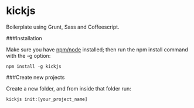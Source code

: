 kickjs
====
Boilerplate using Grunt, Sass and Coffeescript.

###Installation

Make sure you have [npm/node](http://nodejs.org/) installed;
then run the npm install command with the -g option:
```shell
npm install -g kickjs
```

###Create new projects

Create a new folder, and from inside that folder run:
```shell
kickjs init:[your_project_name]
```